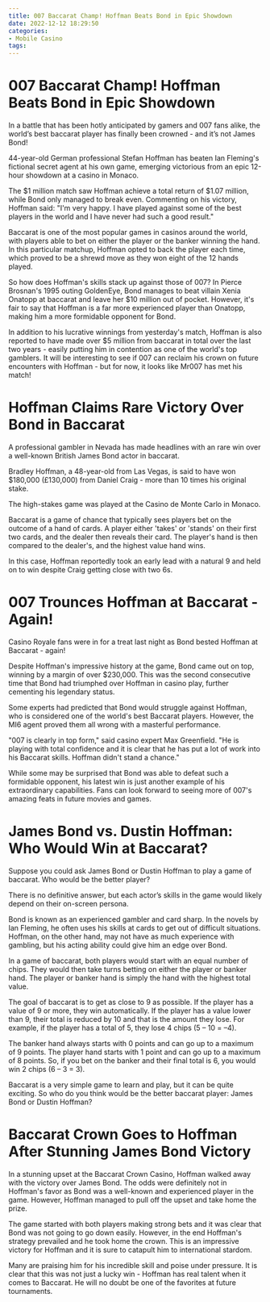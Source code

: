 ```yaml
---
title: 007 Baccarat Champ! Hoffman Beats Bond in Epic Showdown
date: 2022-12-12 18:29:50
categories:
- Mobile Casino
tags:
---
```



#  007 Baccarat Champ! Hoffman Beats Bond in Epic Showdown

In a battle that has been hotly anticipated by gamers and 007 fans alike, the world’s best baccarat player has finally been crowned - and it’s not James Bond!

 44-year-old German professional Stefan Hoffman has beaten Ian Fleming's fictional secret agent at his own game, emerging victorious from an epic 12-hour showdown at a casino in Monaco.

The $1 million match saw Hoffman achieve a total return of $1.07 million, while Bond only managed to break even. Commenting on his victory, Hoffman said: "I'm very happy. I have played against some of the best players in the world and I have never had such a good result."

Baccarat is one of the most popular games in casinos around the world, with players able to bet on either the player or the banker winning the hand. In this particular matchup, Hoffman opted to back the player each time, which proved to be a shrewd move as they won eight of the 12 hands played.

So how does Hoffman's skills stack up against those of 007? In Pierce Brosnan's 1995 outing GoldenEye, Bond manages to beat villain Xenia Onatopp at baccarat and leave her $10 million out of pocket. However, it's fair to say that Hoffman is a far more experienced player than Onatopp, making him a more formidable opponent for Bond.

In addition to his lucrative winnings from yesterday's match, Hoffman is also reported to have made over $5 million from baccarat in total over the last two years - easily putting him in contention as one of the world's top gamblers. It will be interesting to see if 007 can reclaim his crown on future encounters with Hoffman - but for now, it looks like Mr007 has met his match!

#  Hoffman Claims Rare Victory Over Bond in Baccarat

A professional gambler in Nevada has made headlines with an rare win over a well-known British James Bond actor in baccarat.

Bradley Hoffman, a 48-year-old from Las Vegas, is said to have won $180,000 (£130,000) from Daniel Craig - more than 10 times his original stake.

The high-stakes game was played at the Casino de Monte Carlo in Monaco.

Baccarat is a game of chance that typically sees players bet on the outcome of a hand of cards. A player either 'takes' or 'stands' on their first two cards, and the dealer then reveals their card. The player's hand is then compared to the dealer's, and the highest value hand wins.

In this case, Hoffman reportedly took an early lead with a natural 9 and held on to win despite Craig getting close with two 6s.

#  007 Trounces Hoffman at Baccarat - Again!

Casino Royale fans were in for a treat last night as Bond bested Hoffman at Baccarat - again!

Despite Hoffman's impressive history at the game, Bond came out on top, winning by a margin of over $230,000. This was the second consecutive time that Bond had triumphed over Hoffman in casino play, further cementing his legendary status.

Some experts had predicted that Bond would struggle against Hoffman, who is considered one of the world's best Baccarat players. However, the MI6 agent proved them all wrong with a masterful performance.

"007 is clearly in top form," said casino expert Max Greenfield. "He is playing with total confidence and it is clear that he has put a lot of work into his Baccarat skills. Hoffman didn't stand a chance."

While some may be surprised that Bond was able to defeat such a formidable opponent, his latest win is just another example of his extraordinary capabilities. Fans can look forward to seeing more of 007's amazing feats in future movies and games.

#  James Bond vs. Dustin Hoffman: Who Would Win at Baccarat?

Suppose you could ask James Bond or Dustin Hoffman to play a game of baccarat. Who would be the better player?

There is no definitive answer, but each actor’s skills in the game would likely depend on their on-screen persona.

Bond is known as an experienced gambler and card sharp. In the novels by Ian Fleming, he often uses his skills at cards to get out of difficult situations. Hoffman, on the other hand, may not have as much experience with gambling, but his acting ability could give him an edge over Bond.

In a game of baccarat, both players would start with an equal number of chips. They would then take turns betting on either the player or banker hand. The player or banker hand is simply the hand with the highest total value.

The goal of baccarat is to get as close to 9 as possible. If the player has a value of 9 or more, they win automatically. If the player has a value lower than 9, their total is reduced by 10 and that is the amount they lose. For example, if the player has a total of 5, they lose 4 chips (5 – 10 = –4).

The banker hand always starts with 0 points and can go up to a maximum of 9 points. The player hand starts with 1 point and can go up to a maximum of 8 points. So, if you bet on the banker and their final total is 6, you would win 2 chips (6 – 3 = 3).

Baccarat is a very simple game to learn and play, but it can be quite exciting. So who do you think would be the better baccarat player: James Bond or Dustin Hoffman?

#  Baccarat Crown Goes to Hoffman After Stunning James Bond Victory

In a stunning upset at the Baccarat Crown Casino, Hoffman walked away with the victory over James Bond. The odds were definitely not in Hoffman's favor as Bond was a well-known and experienced player in the game. However, Hoffman managed to pull off the upset and take home the prize.

The game started with both players making strong bets and it was clear that Bond was not going to go down easily. However, in the end Hoffman's strategy prevailed and he took home the crown. This is an impressive victory for Hoffman and it is sure to catapult him to international stardom.

Many are praising him for his incredible skill and poise under pressure. It is clear that this was not just a lucky win - Hoffman has real talent when it comes to Baccarat. He will no doubt be one of the favorites at future tournaments.